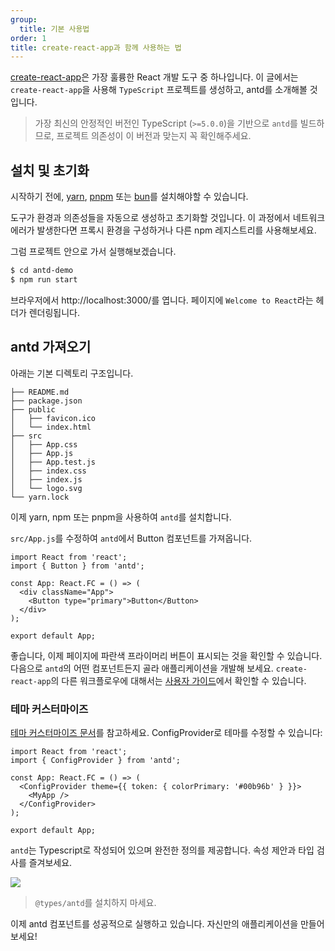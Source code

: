 ```yaml
---
group:
  title: 기본 사용법
order: 1
title: create-react-app과 함께 사용하는 법
---
```


[create-react-app](https://create-react-app.dev/)은 가장 훌륭한 React 개발 도구 중 하나입니다. 이 글에서는 `create-react-app`을 사용해 `TypeScript` 프로젝트를 생성하고, antd를 소개해볼 것입니다.

> 가장 최신의 안정적인 버전인 TypeScript (`>=5.0.0`)을 기반으로 `antd`를 빌드하므로, 프로젝트 의존성이 이 버전과 맞는지 꼭 확인해주세요.

## 설치 및 초기화

시작하기 전에, [yarn](https://github.com/yarnpkg/yarn/), [pnpm](https://pnpm.io/) 또는 [bun](https://bun.sh/)를 설치해야할 수 있습니다.

<InstallDependencies npm='$ npx create-react-app antd-demo --template typescript' yarn='$ yarn create react-app antd-demo --template typescript' pnpm='$ pnpm create react-app antd-demo --template typescript' bun='$ bun create react-app antd-demo --template typescript'></InstallDependencies>

도구가 환경과 의존성들을 자동으로 생성하고 초기화할 것입니다. 이 과정에서 네트워크 에러가 발생한다면 프록시 환경을 구성하거나 다른 npm 레지스트리를 사용해보세요.

그럼 프로젝트 안으로 가서 실행해보겠습니다.

```bash
$ cd antd-demo
$ npm run start
```

브라우저에서 http://localhost:3000/를 엽니다. 페이지에 `Welcome to React`라는 헤더가 렌더링됩니다.

## antd 가져오기

아래는 기본 디렉토리 구조입니다.

```
├── README.md
├── package.json
├── public
│   ├── favicon.ico
│   └── index.html
├── src
│   ├── App.css
│   ├── App.js
│   ├── App.test.js
│   ├── index.css
│   ├── index.js
│   └── logo.svg
└── yarn.lock
```

이제 yarn, npm 또는 pnpm을 사용하여 `antd`를 설치합니다.

<InstallDependencies npm='$ npm install antd --save' yarn='$ yarn add antd' pnpm='$ pnpm install antd --save' bun='$ bun add antd'></InstallDependencies>

`src/App.js`를 수정하여 `antd`에서 Button 컴포넌트를 가져옵니다.

```tsx
import React from 'react';
import { Button } from 'antd';

const App: React.FC = () => (
  <div className="App">
    <Button type="primary">Button</Button>
  </div>
);

export default App;
```

좋습니다, 이제 페이지에 파란색 프라이머리 버튼이 표시되는 것을 확인할 수 있습니다. 다음으로 `antd`의 어떤 컴포넌트든지 골라 애플리케이션을 개발해 보세요. `create-react-app`의 다른 워크플로우에 대해서는 [사용자 가이드](https://create-react-app.dev/docs/getting-started)에서 확인할 수 있습니다.

### 테마 커스터마이즈

[테마 커스터마이즈 문서](/docs/react/customize-theme)를 참고하세요. ConfigProvider로 테마를 수정할 수 있습니다:

```tsx
import React from 'react';
import { ConfigProvider } from 'antd';

const App: React.FC = () => (
  <ConfigProvider theme={{ token: { colorPrimary: '#00b96b' } }}>
    <MyApp />
  </ConfigProvider>
);

export default App;
```

`antd`는 Typescript로 작성되어 있으며 완전한 정의를 제공합니다. 속성 제안과 타입 검사를 즐겨보세요.

![](https://gw.alipayobjects.com/zos/antfincdn/26L5vPoLug/8d7da796-175e-40af-8eea-e7031ba09f9f.png)

> `@types/antd`를 설치하지 마세요.

이제 antd 컴포넌트를 성공적으로 실행하고 있습니다. 자신만의 애플리케이션을 만들어보세요!
